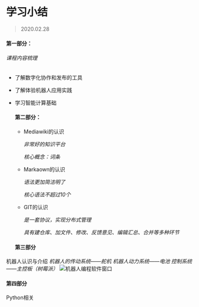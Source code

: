 # 学习小结

> 2020.02.28

#### 第一部分：

###### 课程内容梳理

- 了解数字化协作和发布的工具

- 了解体验机器人应用实践

- 学习智能计算基础

  #### 第二部分：

  - Mediawiki的认识  

    *非常好的知识平台*

    *核心概念：词条*

    

  - Markaown的认识

    *语法更加简洁明了*

    *核心语法不超过10个*

  - GIT的认识

    *是一套协议，实现分布式管理*

    *具有建仓库、加文件、修改、反馈意见、编辑汇总、合并等多种环节*

   #### 第三部分
  

 机器人认识与介绍
    *机器人的传动系统——舵机 机器人动力系统——电池  控制系统——主控板（树莓派）*
    ![机器人编程软件窗口](C:\Users\tingting\Desktop\图片\图片1.png)

#### 第四部分

Python相关










